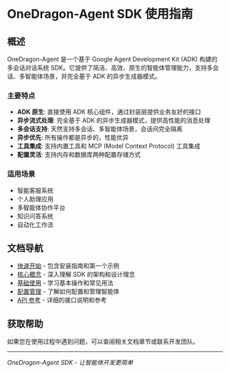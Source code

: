 # OneDragon-Agent SDK 使用指南

## 概述

OneDragon-Agent 是一个基于 Google Agent Development Kit (ADK) 构建的多会话对话系统 SDK。它提供了简洁、高效、原生的智能体管理能力，支持多会话、多智能体场景，并完全基于 ADK 的异步生成器模式。

### 主要特点

- **ADK 原生**: 直接使用 ADK 核心组件，通过封装层提供业务友好的接口
- **异步流式处理**: 完全基于 ADK 的异步生成器模式，提供高性能的消息处理
- **多会话支持**: 天然支持多会话、多智能体场景，会话间完全隔离
- **异步优先**: 所有操作都是异步的，性能优异
- **工具集成**: 支持内置工具和 MCP (Model Context Protocol) 工具集成
- **配置灵活**: 支持内存和数据库两种配置存储方式

### 适用场景

- 智能客服系统
- 个人助理应用
- 多智能体协作平台
- 知识问答系统
- 自动化工作流

## 文档导航

- [快速开始](quickstart.md) - 包含安装指南和第一个示例
- [核心概念](concepts.md) - 深入理解 SDK 的架构和设计理念
- [基础使用](basic_usage.md) - 学习基本操作和常见用法
- [配置管理](configuration.md) - 了解如何配置和管理智能体
- [API 参考](api_reference.md) - 详细的接口说明和参考

## 获取帮助

如果您在使用过程中遇到问题，可以查阅相关文档章节或联系开发团队。

---

*OneDragon-Agent SDK - 让智能体开发更简单*